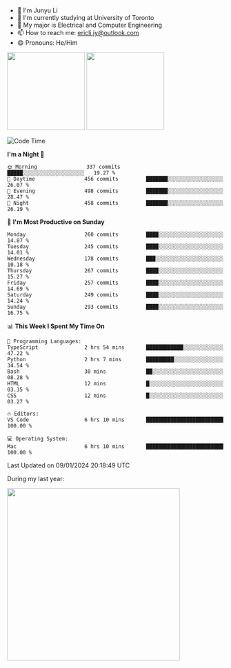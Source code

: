 ### 
- 👨 I'm Junyu Li
- 📖 I'm currently studying at University of Toronto
- 🌱 My major is Electrical and Computer Engineering
- 📫 How to reach me: ericli.jy@outlook.com
- 😄 Pronouns: He/Him

<p align="left">  
  <img height="180em" src="https://github-readme-stats-sigma-five-48.vercel.app/api?username=ericjyli&theme=tokyonight&show_icons=true&count_private=true&include_orgs=true" />
  <img height="180em" src="https://github-readme-stats-sigma-five-48.vercel.app/api/top-langs/?username=ericjyli&theme=tokyonight&count_private=true&include_orgs=true&include_orgs=true&layout=compact" />
</p>

<!--START_SECTION:waka-->
![Code Time](http://img.shields.io/badge/Code%20Time-383%20hrs%2037%20mins-blue)

**I'm a Night 🦉** 

```text
🌞 Morning                337 commits         █████░░░░░░░░░░░░░░░░░░░░   19.27 % 
🌆 Daytime                456 commits         ███████░░░░░░░░░░░░░░░░░░   26.07 % 
🌃 Evening                498 commits         ███████░░░░░░░░░░░░░░░░░░   28.47 % 
🌙 Night                  458 commits         ███████░░░░░░░░░░░░░░░░░░   26.19 % 
```
📅 **I'm Most Productive on Sunday** 

```text
Monday                   260 commits         ████░░░░░░░░░░░░░░░░░░░░░   14.87 % 
Tuesday                  245 commits         ████░░░░░░░░░░░░░░░░░░░░░   14.01 % 
Wednesday                178 commits         ███░░░░░░░░░░░░░░░░░░░░░░   10.18 % 
Thursday                 267 commits         ████░░░░░░░░░░░░░░░░░░░░░   15.27 % 
Friday                   257 commits         ████░░░░░░░░░░░░░░░░░░░░░   14.69 % 
Saturday                 249 commits         ████░░░░░░░░░░░░░░░░░░░░░   14.24 % 
Sunday                   293 commits         ████░░░░░░░░░░░░░░░░░░░░░   16.75 % 
```


📊 **This Week I Spent My Time On** 

```text
💬 Programming Languages: 
TypeScript               2 hrs 54 mins       ████████████░░░░░░░░░░░░░   47.22 % 
Python                   2 hrs 7 mins        █████████░░░░░░░░░░░░░░░░   34.54 % 
Bash                     30 mins             ██░░░░░░░░░░░░░░░░░░░░░░░   08.28 % 
HTML                     12 mins             █░░░░░░░░░░░░░░░░░░░░░░░░   03.35 % 
CSS                      12 mins             █░░░░░░░░░░░░░░░░░░░░░░░░   03.27 % 

🔥 Editors: 
VS Code                  6 hrs 10 mins       █████████████████████████   100.00 % 

💻 Operating System: 
Mac                      6 hrs 10 mins       █████████████████████████   100.00 % 
```


 Last Updated on 09/01/2024 20:18:49 UTC
<!--END_SECTION:waka-->

<p> During my last year: </p>
<img height="400em" src="https://github-readme-stats-git-master-ericjyli.vercel.app/api/wakatime?username=ericjyli&layout=compact&theme=tokyonight" />

<!--
Here are some ideas to get you started:

- 🔭 I’m currently working on ...
- 🌱 I’m currently learning ...
- 👯 I’m looking to collaborate on ...
- 🤔 I’m looking for help with ...
- 💬 Ask me about ...
- 📫 How to reach me: ...
- 😄 Pronouns: ...
- ⚡ Fun fact: ...
-->
